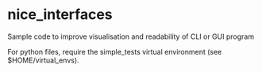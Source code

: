 # nice_interfaces

Sample code to improve visualisation and readability of CLI or GUI program

For python files, require the simple_tests virtual environment (see $HOME/virtual_envs).
